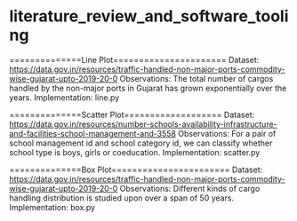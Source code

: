 # literature_review_and_software_tooling

==============Line Plot====================== 
Dataset: https://data.gov.in/resources/traffic-handled-non-major-ports-commodity-wise-gujarat-upto-2019-20-0 
Observations: The total number of cargos handled by the non-major ports in Gujarat has grown exponentially over the years. 
Implementation: line.py

==============Scatter Plot===================
Dataset: https://data.gov.in/resources/number-schools-availability-infrastructure-and-facilities-school-management-and-3558 
Observations: For a pair of school management id and school category id, we can classify whether school type is boys, girls or coeducation. 
Implementation: scatter.py

==============Box Plot=======================
Dataset: https://data.gov.in/resources/traffic-handled-non-major-ports-commodity-wise-gujarat-upto-2019-20-0 
Observations: Different kinds of cargo handling distribution is studied upon over a span of 50 years.  
Implementation: box.py


